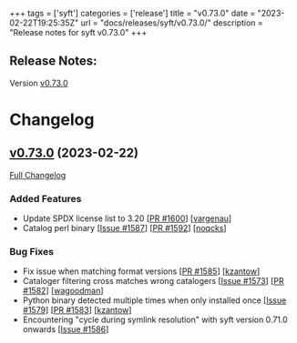 +++
tags = ['syft']
categories = ['release']
title = "v0.73.0"
date = "2023-02-22T19:25:35Z"
url = "docs/releases/syft/v0.73.0/"
description = "Release notes for syft v0.73.0"
+++

## Release Notes:
Version [v0.73.0](https://github.com/anchore/syft/releases/tag/v0.73.0)

# Changelog

## [v0.73.0](https://github.com/anchore/syft/tree/v0.73.0) (2023-02-22)

[Full Changelog](https://github.com/anchore/syft/compare/v0.72.0...v0.73.0)

### Added Features

- Update SPDX license list to 3.20 [[PR #1600](https://github.com/anchore/syft/pull/1600)] [[vargenau](https://github.com/vargenau)]
- Catalog perl binary [[Issue #1587](https://github.com/anchore/syft/issues/1587)] [[PR #1592](https://github.com/anchore/syft/pull/1592)] [[noqcks](https://github.com/noqcks)]

### Bug Fixes

- Fix issue when matching format versions [[PR #1585](https://github.com/anchore/syft/pull/1585)] [[kzantow](https://github.com/kzantow)]
- Cataloger filtering cross matches wrong catalogers [[Issue #1573](https://github.com/anchore/syft/issues/1573)] [[PR #1582](https://github.com/anchore/syft/pull/1582)] [[wagoodman](https://github.com/wagoodman)]
- Python binary detected multiple times when only installed once [[Issue #1579](https://github.com/anchore/syft/issues/1579)] [[PR #1583](https://github.com/anchore/syft/pull/1583)] [[kzantow](https://github.com/kzantow)]
- Encountering "cycle during symlink resolution" with syft version 0.71.0 onwards [[Issue #1586](https://github.com/anchore/syft/issues/1586)]
